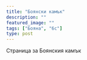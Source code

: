 ```yaml
---
title: "Боянски камък"
description: ""
featured_image: ""
tags: ["Бояна", "6c"]
type: post
---
```

Страница за Боянския камък